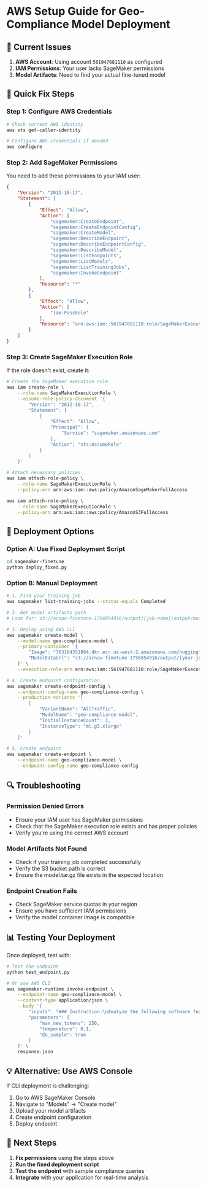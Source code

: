 # AWS Setup Guide for Geo-Compliance Model Deployment

## 🔧 **Current Issues**

1. **AWS Account**: Using account `561947681110` as configured
2. **IAM Permissions**: Your user lacks SageMaker permissions
3. **Model Artifacts**: Need to find your actual fine-tuned model

## 🚀 **Quick Fix Steps**

### **Step 1: Configure AWS Credentials**
```bash
# Check current AWS identity
aws sts get-caller-identity

# Configure AWS credentials if needed
aws configure
```

### **Step 2: Add SageMaker Permissions**
You need to add these permissions to your IAM user:

```json
{
    "Version": "2012-10-17",
    "Statement": [
        {
            "Effect": "Allow",
            "Action": [
                "sagemaker:CreateEndpoint",
                "sagemaker:CreateEndpointConfig",
                "sagemaker:CreateModel",
                "sagemaker:DescribeEndpoint",
                "sagemaker:DescribeEndpointConfig",
                "sagemaker:DescribeModel",
                "sagemaker:ListEndpoints",
                "sagemaker:ListModels",
                "sagemaker:ListTrainingJobs",
                "sagemaker:InvokeEndpoint"
            ],
            "Resource": "*"
        },
        {
            "Effect": "Allow",
            "Action": [
                "iam:PassRole"
            ],
            "Resource": "arn:aws:iam::561947681110:role/SageMakerExecutionRole"
        }
    ]
}
```

### **Step 3: Create SageMaker Execution Role**
If the role doesn't exist, create it:

```bash
# Create the SageMaker execution role
aws iam create-role \
    --role-name SageMakerExecutionRole \
    --assume-role-policy-document '{
        "Version": "2012-10-17",
        "Statement": [
            {
                "Effect": "Allow",
                "Principal": {
                    "Service": "sagemaker.amazonaws.com"
                },
                "Action": "sts:AssumeRole"
            }
        ]
    }'

# Attach necessary policies
aws iam attach-role-policy \
    --role-name SageMakerExecutionRole \
    --policy-arn arn:aws:iam::aws:policy/AmazonSageMakerFullAccess

aws iam attach-role-policy \
    --role-name SageMakerExecutionRole \
    --policy-arn arn:aws:iam::aws:policy/AmazonS3FullAccess
```

## 🎯 **Deployment Options**

### **Option A: Use Fixed Deployment Script**
```bash
cd sagemaker-finetune
python deploy_fixed.py
```

### **Option B: Manual Deployment**
```bash
# 1. Find your training job
aws sagemaker list-training-jobs --status-equals Completed

# 2. Get model artifacts path
# Look for: s3://arnav-finetune-1756054916/output/[job-name]/output/model.tar.gz

# 3. Deploy using AWS CLI
aws sagemaker create-model \
    --model-name geo-compliance-model \
    --primary-container '{
        "Image": "763104351884.dkr.ecr.us-west-2.amazonaws.com/huggingface-pytorch-training:2.1-transformers4.37.0-gpu-py310-cu118-ubuntu20.04",
        "ModelDataUrl": "s3://arnav-finetune-1756054916/output/[your-job-name]/output/model.tar.gz"
    }' \
    --execution-role-arn arn:aws:iam::561947681110:role/SageMakerExecutionRole

# 4. Create endpoint configuration
aws sagemaker create-endpoint-config \
    --endpoint-config-name geo-compliance-config \
    --production-variants '[
        {
            "VariantName": "AllTraffic",
            "ModelName": "geo-compliance-model",
            "InitialInstanceCount": 1,
            "InstanceType": "ml.g5.xlarge"
        }
    ]'

# 5. Create endpoint
aws sagemaker create-endpoint \
    --endpoint-name geo-compliance-model \
    --endpoint-config-name geo-compliance-config
```

## 🔍 **Troubleshooting**

### **Permission Denied Errors**
- Ensure your IAM user has SageMaker permissions
- Check that the SageMaker execution role exists and has proper policies
- Verify you're using the correct AWS account

### **Model Artifacts Not Found**
- Check if your training job completed successfully
- Verify the S3 bucket path is correct
- Ensure the model.tar.gz file exists in the expected location

### **Endpoint Creation Fails**
- Check SageMaker service quotas in your region
- Ensure you have sufficient IAM permissions
- Verify the model container image is compatible

## 📊 **Testing Your Deployment**

Once deployed, test with:

```bash
# Test the endpoint
python test_endpoint.py

# Or use AWS CLI
aws sagemaker-runtime invoke-endpoint \
    --endpoint-name geo-compliance-model \
    --content-type application/json \
    --body '{
        "inputs": "### Instruction:\nAnalyze the following software feature...\n\n### Response:\n",
        "parameters": {
            "max_new_tokens": 256,
            "temperature": 0.1,
            "do_sample": true
        }
    }' \
    response.json
```

## 💡 **Alternative: Use AWS Console**

If CLI deployment is challenging:
1. Go to AWS SageMaker Console
2. Navigate to "Models" → "Create model"
3. Upload your model artifacts
4. Create endpoint configuration
5. Deploy endpoint

## 🎯 **Next Steps**

1. **Fix permissions** using the steps above
2. **Run the fixed deployment script**
3. **Test the endpoint** with sample compliance queries
4. **Integrate** with your application for real-time analysis
